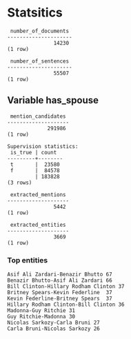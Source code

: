 # Statsitics
     number_of_documents 
    ---------------------
                   14230
    (1 row)
    
     number_of_sentences 
    ---------------------
                   55507
    (1 row)
    
## Variable has_spouse
     mention_candidates 
    --------------------
                 291986
    (1 row)
    
    Supervision statistics:
     is_true | count  
    ---------+--------
     t       |  23580
     f       |  84578
             | 183828
    (3 rows)
    
     extracted_mentions 
    --------------------
                   5442
    (1 row)
    
     extracted_entities 
    --------------------
                   3669
    (1 row)
    
### Top entities
    Asif Ali Zardari-Benazir Bhutto	67
    Benazir Bhutto-Asif Ali Zardari	66
    Bill Clinton-Hillary Rodham Clinton	37
    Britney Spears-Kevin Federline	37
    Kevin Federline-Britney Spears	37
    Hillary Rodham Clinton-Bill Clinton	36
    Madonna-Guy Ritchie	31
    Guy Ritchie-Madonna	30
    Nicolas Sarkozy-Carla Bruni	27
    Carla Bruni-Nicolas Sarkozy	26
